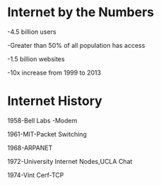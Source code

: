 # Internet by the Numbers
-4.5 billion users

-Greater than 50% of all population has access

-1.5 billion websites

-10x increase from 1999 to 2013

# Internet History

1958-Bell Labs -Modem

1961-MIT-Packet Switching

1968-ARPANET

1972-University Internet Nodes,UCLA Chat

1974-Vint Cerf-TCP
